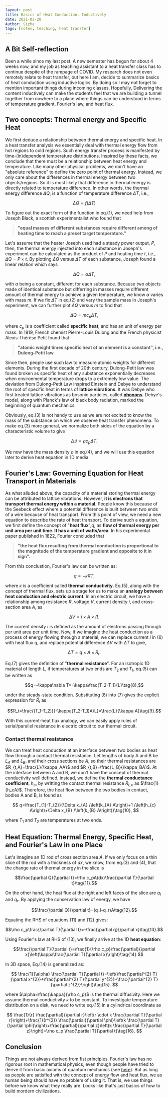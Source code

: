 ```yaml
---
layout: post
title: Basics of Heat Conduction, Inductively
date: 2021-02-20
Author: Sizhe
tags: [notes, teaching, heat transfer]
---
```


## A Bit Self-reflection
Been a while since my last post. A new semester has begun for about 4 weeks now, and my job as teaching assistant to a heat transfer class has to continue despite of the rampage of COVID. My research does not even remotely relate to heat transfer, but here I am, decide to summarize basics of heat conduction using inductive logics. By doing so I may not forget to mention important things during incoming classes. Hopefully, Delivering the content inductively can make the students feel that we are building a tunnel together from nowhere to a place where things can be understood in terms of temperature gradient, Fourier's law, and heat flux.

## Two concepts: Thermal energy and Specific Heat
We first deduce a relationship between thermal energy and specific heat. In a heat transfer analysis we essentially deal with thermal energy flow from hot regions to cold regions. Such energy transfer process is manifested by time-(in)dependent temperature distributions. Inspired by these facts, we conclude that there must be a relationship between heat energy and temperature. Like many other physical problems, we don't have an "absolute reference" to define the zero point of thermal energy. Instead, we only care about the differences in thermal energy between two objects/regions. So it is most likely that difference in thermal energy is directly related to temperature difference. In other words, the thermal energy difference $\Delta Q$, is a function of temperature difference $\Delta T$, i.e., 

$$\Delta Q = f(\Delta T)\tag{1}$$

To figure out the exact form of the function in eq.(1), we need help from Joseph Black, a scottish experimentalist who found that 
>**"equal masses of different substances require different among of heating time to reach a preset target temperature."** 

Let's assume that the heater Joseph used had a steady power output, $P$, then, the thermal energy injected into each substance in Joseph's experiment can be calculated as the product of $P$ and heating time $t$, i.e., $\Delta Q=P\times t$. By plotting $\Delta Q$ versus $\Delta T$ of each substance, Joseph found a linear relation which says

$$\Delta Q = \alpha\Delta T,\tag{2}$$

with $\alpha$ being a constant, different for each substance. Because two objects made of identical substance but differring in masses require different amount of thermal energy to achieve a given temperature, we know $\alpha$ varies with mass $m$. If we fix $\Delta T$ in eq.(2) and vary the sample mass in Joseph's experiment, we can further plot $\Delta Q$ versus $m$ to find that

$$\Delta Q = mc_p\Delta T\tag{3},$$

where $c_p$ is a coefficient called **specific heat**, and has an unit of energy per mass. In 1819, French chemist Pierre-Louis Dulong and the French physicist Alexis-Thérèse Petit found that 

>**"atomic weight times specific heat of an element is a constant", i.e., Dulong–Petit law.** 

Since then, people use such law to measure atomic weights for different elements. During the first decade of 20th century, Dulong-Petit law was found broken as specific heat of any substance exponentially decreases when environmental temperature drops to a extremely low value. The deviation from Dulong-Petit Law inspired Einstein and Debye to understand the root of specific heat in terms of **lattice vibrations**. It was Debye who first treated lattice vibrations as bosonic particles, called **[phonons](https://en.wikipedia.org/wiki/Debye_model)**. Debye's model, along with Planck's law of black body radiation, marked the beginning of quantum mechanics.

Obviously, eq.(3) is not handy to use as we are not excited to know the mass of the substance on which we observe heat transfer phenomena. To make eq.(3) more general, we normalize both sides of the equation by a characteristic volume to give

$$\Delta\mathcal{Q}=\rho c_p\Delta T\tag{4}.$$

We now have the mass density $\rho$ in eq.(4), and we will use this equation later to derive heat equation in 1D media.

## Fourier's Law: Governing Equation for Heat Transport in Materials

As what alluded above, the capacity of a material storing thermal energy can be attributed to lattice vibrations. However, **it is electrons that transport thermal energy within a material**. People know this because of the Seebeck effect where a potential difference is built between two ends of a wire because of heat transport. From this point of view, we need a new equation to describe the rate of heat transport. To derive such a equation, we first define the concept of "**heat flux**",$q$, as **flow of thermal energy per unit area per unit time. It has a unit of watts/area**. In his experimental paper published in 1822, Fourier concluded that 

>**"the heat flux resulting from thermal conduction is proportional to the magnitude of the temperature gradient and opposite to it in sign".**

From this conclustion, Fourier's law can be written as:

$$q=-\kappa\nabla T\tag{5},$$

where $\kappa$ is a coefficient called **thermal conductivity**. Eq.(5), along with the concept of thermal flux, sets up a stage for us to make an **analogy between heat conduction and electric current**. In an electric circuit, we have a relationship among resistance $R$, voltage $V$, current density $i$, and cross-section area $A$, as

$$\Delta V=i\times A\times R\tag{6}.$$

The current density $i$ is defined as the amount of electrons passing through per unit area per unit time. Now, if we imagine the heat conduction as a process of energy flowing through a material, we can replace current $i$ in (6) with heat flux $q$, and replace potential difference $\Delta V$ with $\Delta T$ to give,

$$\Delta T = q\times A\times R_t\tag{7}.$$

Eq.(7) gives the definition of "**thermal resistance**". For an isotropic 1D material of length $L$, if temperatures at two ends are $T_2$ and $T_1$, eq.(5) can be written as

$$q=-\kappa\nabla T=-\kappa\frac{T_2-T_1}{L}\tag{8},$$

under the steady-state condition. Substituting (8) into (7) gives the explicit expression for $R_t$ as

$$R_t=\frac{(T_1-T_2)}{-\kappa(T_2-T_1)A/L}=\frac{L}{\kappa A}\tag{9}.$$

With this current-heat flux analogy, we can easily apply rules of serial/parallel resistance in electric circuit to our thermal circuit. 

### Contact thermal resistance

We can treat heat conduction at an interface between two bodies as heat flow through a contact thermal resistance. Let lengths of body A and B be $L_A$ and $L_B$, and their cross sections be $A$, so their thermal resistances are $R_{t,A}=\frac{L}{\kappa_AA}$ and $R_{t,B}=\frac{L_B}{\kappa_BA}$. At the interface between A and B, we don't have the concept of thermal conductivity well defined, instead, we define the **thermal conductance coefficient**, $h_c$, by writting the contact thermal resistance $R_{t,c}$ as $\frac{1}{h_cA}$. Therefore, the heat flow between the two bodies in contact, bodies A and B, is found as

$$
q=\frac{T_{1}-T_{2}}{\Delta x_{A} /\left(k_{A} A\right)+1 /\left(h_{c} A\right)+\Delta x_{B} /\left(k_{B} A\right)}\tag{10},
$$

where $T_1$ and $T_2$ are temperatures at two ends.

## Heat Equation: Thermal Energy, Specific Heat, and Fourier's Law in one Place

Let's imagine an 1D rod of cross section area $A$. If we only focus on a thin slice of the rod with a thickness of $dx$, we know, from eq.(3) and (4), that the change rate of thermal energy in the slice is 

$$\frac{\partial Q}{\partial t}=\rho c_pA(dx)\frac{\partial T}{\partial t}\tag{11}.$$

On the other hand, the heat flux at the right and left faces of the slice are $q_l$ and $q_r$. By applying the conservation law of energy, we have

$$\frac{\partial Q}{\partial t}=(q_l-q_r)A\tag{12}.$$

Equating the RHS of equations (11) and (12) gives:

$$\rho c_p\frac{\partial T}{\partial t}=-\frac{\partial q}{\partial x}\tag{13}.$$

Using Fourier's law at RHS of (13), we finally arrive at the 1D **heat equation**:

$$\frac{\partial T}{\partial t}=\frac{1}{\rho c_p}\frac{\partial}{\partial x}\left(\kappa\frac{\partial T}{\partial x}\right)\tag{14}.$$

In 3D space, Eq.(14) is generalized as:

$$
\frac{1}{\alpha} \frac{\partial T}{\partial t}=\left(\frac{\partial^{2} T}{\partial x^{2}}+\frac{\partial^{2} T}{\partial y^{2}}+\frac{\partial^{2} T}{\partial z^{2}}\right)\tag{15}.
$$

where $\alpha=\frac{\kappa}{\rho c_p}$ is the thermal diffusivity. Here we assume thermal conductivity $\kappa$ to be constant. To investigate temperature distribution on a disk, we need to write eq.(15) in a cylindrical coordinate as

$$
\frac{1}{r} \frac{\partial}{\partial r}\left(r \cdot k \frac{\partial T}{\partial r}\right)+\frac{1}{r^{2}} \frac{\partial}{\partial \phi}\left(k \frac{\partial T}{\partial \phi}\right)+\frac{\partial}{\partial z}\left(k \frac{\partial T}{\partial z}\right)=\rho c_p \frac{\partial T}{\partial t}\tag{16}.
$$

## Conclusion

Things are not always derived from fist principles. Fourier's law has no rigorous root in mathematical physics, even though people have tried to derive it from basic axioms of quantum mechanics (see [here](https://journals.aps.org/pre/abstract/10.1103/PhysRevE.79.042101)). But as long as people are satisfied with the concept of energy flow and heat flux, we as human being should have no problem of using it. That is, we use things before we know what they really are. Looks like that's just basics of how to build mordern civilizations.